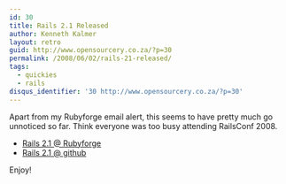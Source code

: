 ```yaml
---
id: 30
title: Rails 2.1 Released
author: Kenneth Kalmer
layout: retro
guid: http://www.opensourcery.co.za/?p=30
permalink: /2008/06/02/rails-21-released/
tags:
  - quickies
  - rails
disqus_identifier: '30 http://www.opensourcery.co.za/?p=30'
---
```

Apart from my Rubyforge email alert, this seems to have pretty much go unnoticed so far. Think everyone was too busy attending RailsConf 2008.

* <a href="http://rubyforge.org/frs/?group_id=307" target="_blank">Rails 2.1 @ Rubyforge</a>
* <a href="http://github.com/rails/rails/commits/v2.1.0" target="_blank">Rails 2.1 @ github</a>

Enjoy!

